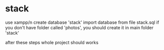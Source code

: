 # stack
use xampp/n
create database 'stack'
import database from file stack.sql
if you don't have folder called 'photos', you should create it in main folder 'stack'

after these steps whole project should works
